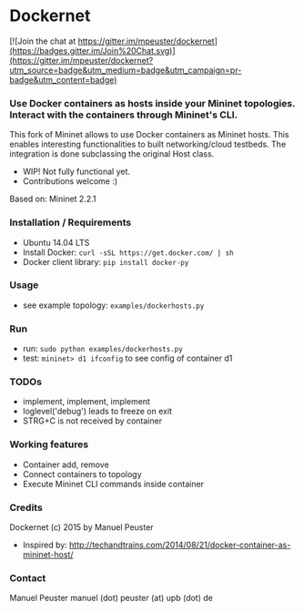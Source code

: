 Dockernet
=========

[![Join the chat at https://gitter.im/mpeuster/dockernet](https://badges.gitter.im/Join%20Chat.svg)](https://gitter.im/mpeuster/dockernet?utm_source=badge&utm_medium=badge&utm_campaign=pr-badge&utm_content=badge)

### Use Docker containers as hosts inside your Mininet topologies. Interact with the containers through Mininet's CLI.

This fork of Mininet allows to use Docker containers as Mininet hosts. This enables interesting functionalities to built networking/cloud testbeds. The integration is done subclassing the original Host class.


* WIP! Not fully functional yet.
* Contributions welcome :)

Based on: Mininet 2.2.1

### Installation / Requirements

* Ubuntu 14.04 LTS
* Install Docker: `curl -sSL https://get.docker.com/ | sh`
* Docker client library: `pip install docker-py`

### Usage

* see example topology: `examples/dockerhosts.py`

### Run

* run: `sudo python examples/dockerhosts.py`
* test: `mininet> d1 ifconfig` to see config of container d1

### TODOs

* implement, implement, implement
* loglevel('debug') leads to freeze on exit
* STRG+C is not received by container

### Working features

* Container add, remove
* Connect containers to topology
* Execute Mininet CLI commands inside container

### Credits
Dockernet (c) 2015 by Manuel Peuster

* Inspired by: http://techandtrains.com/2014/08/21/docker-container-as-mininet-host/


### Contact
Manuel Peuster
manuel (dot) peuster (at) upb (dot) de
